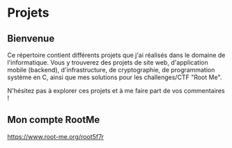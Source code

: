 # Projets

## Bienvenue

Ce répertoire contient différents projets que j'ai réalisés dans le domaine de l'informatique. Vous y trouverez des projets de site web, d'application mobile (backend), d'infrastructure, de cryptographie, de programmation système en C, ainsi que mes solutions pour les challenges/CTF "Root Me".

N'hésitez pas à explorer ces projets et à me faire part de vos commentaires !

## Mon compte RootMe

https://www.root-me.org/root5f7r
